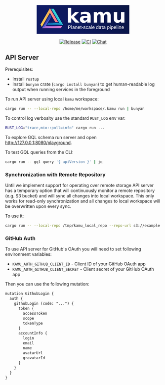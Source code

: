 <div align="center">

<img alt="kamu - planet-scale data pipeline" src="docs/readme_files/kamu_logo.png" width=300/>

<p>

[![Release](https://img.shields.io/github/v/release/kamu-data/kamu-platform?include_prereleases&logo=rust&logoColor=orange&style=for-the-badge)](https://github.com/kamu-data/kamu-platform/releases/latest)
[![CI](https://img.shields.io/github/actions/workflow/status/kamu-data/kamu-platform/build.yaml?logo=githubactions&label=CI&logoColor=white&style=for-the-badge&branch=master)](https://github.com/kamu-data/kamu-platform/actions)
[![Chat](https://shields.io/discord/898726370199359498?style=for-the-badge&logo=discord&label=Discord)](https://discord.gg/nU6TXRQNXC)

</p>
</div>


## API Server
Prerequisites:
* Install `rustup`
* Install `bunyan` crate (`cargo install bunyan`) to get human-readable log output when running services in the foreground

To run API server using local `kamu` workspace:

```bash
cargo run -- --local-repo /home/me/workspace/.kamu run | bunyan
```

To control log verbosity use the standard `RUST_LOG` env var:

```bash
RUST_LOG="trace,mio::poll=info" cargo run ...
```

To explore GQL schema run server and open http://127.0.0.1:8080/playground.

To test GQL queries from the CLI:

```bash
cargo run -- gql query '{ apiVersion }' | jq
```


### Synchronization with Remote Repository
Until we implement support for operating over remote storage API server has a temporary option that will continuously monitor a remote repository (e.g. S3 bucket) and will sync all changes into local workspace. This only works for read-only synchronization and all changes to local workspace will be overwritten upon every sync.

To use it:

```bash
cargo run -- --local-repo /tmp/kamu_local_repo --repo-url s3://example.com/kamu_repo run | bunyan
```


### GitHub Auth
To use API server for GitHub's OAuth you will need to set following environment variables:
- `KAMU_AUTH_GITHUB_CLIENT_ID` - Client ID of your GitHub OAuth app
- `KAMU_AUTH_GITHUB_CLIENT_SECRET` - Client secret of your GitHub OAuth app

Then you can use the following mutation:

```gql
mutation GithubLogin {
  auth {
    githubLogin (code: "...") {
      token {
        accessToken
        scope
        tokenType
      }
      accountInfo {
        login
        email
        name
        avatarUrl
        gravatarId
      }
    }
  }
}
```
